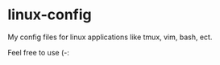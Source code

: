 # linux-config
My config files for linux applications like tmux, vim, bash, ect.

Feel free to use (-:
